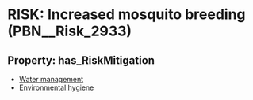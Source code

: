 # RISK: __Increased mosquito breeding__ (PBN__Risk_2933)

## Property: has_RiskMitigation

* [Water management](PBN__Mitigation_1114)
* [Environmental hygiene](PBN__Mitigation_1115)

